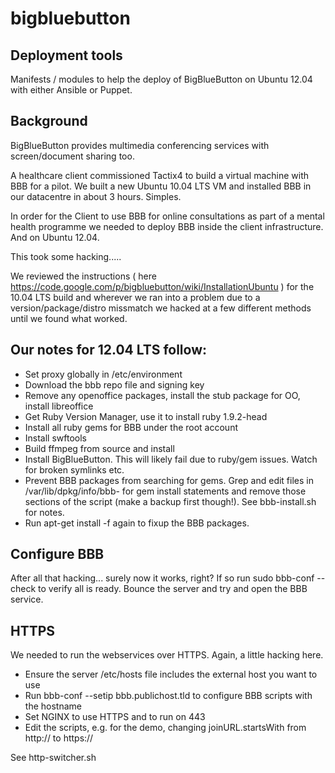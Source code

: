 bigbluebutton
=============

## Deployment tools

Manifests / modules to help the deploy of BigBlueButton on Ubuntu 12.04 with either Ansible or Puppet.

## Background

BigBlueButton provides multimedia conferencing services with screen/document sharing too.

A healthcare client commissioned Tactix4 to build a virtual machine with BBB for a pilot. We built a new Ubuntu 10.04 LTS VM and installed BBB in our datacentre in about 3 hours. Simples.

In order for the Client to use BBB for online consultations as part of a mental health programme we needed to deploy BBB inside the client infrastructure. And on Ubuntu 12.04.

This took some hacking.....

We reviewed the instructions ( here https://code.google.com/p/bigbluebutton/wiki/InstallationUbuntu ) for the 10.04 LTS build and wherever we ran into a problem due to a version/package/distro missmatch we hacked at a few different methods until we found what worked.

## Our notes for 12.04 LTS follow:

+ Set proxy globally in /etc/environment
+ Download the bbb repo file and signing key
+ Remove any openoffice packages, install the stub package for OO, install libreoffice
+ Get Ruby Version Manager, use it to install ruby 1.9.2-head
+ Install all ruby gems for BBB under the root account
+ Install swftools
+ Build ffmpeg from source and install
+ Install BigBlueButton. This will likely fail due to ruby/gem issues. Watch for broken symlinks etc.
+ Prevent BBB packages from searching for gems. Grep and edit files in /var/lib/dpkg/info/bbb- for gem install statements and remove those sections of the script (make a backup first though!). See bbb-install.sh for notes.
+ Run apt-get install -f again to fixup the BBB packages.

## Configure BBB

After all that hacking... surely now it works, right? If so run sudo bbb-conf --check to verify all is ready. Bounce the server and try and open the BBB service.

## HTTPS

We needed to run the webservices over HTTPS. Again, a little hacking here.

+ Ensure the server /etc/hosts file includes the external host you want to use
+ Run bbb-conf --setip bbb.publichost.tld to configure BBB scripts with the hostname
+ Set NGINX to use HTTPS and to run on 443
+ Edit the scripts, e.g. for the demo, changing joinURL.startsWith from http:// to https://

See http-switcher.sh

